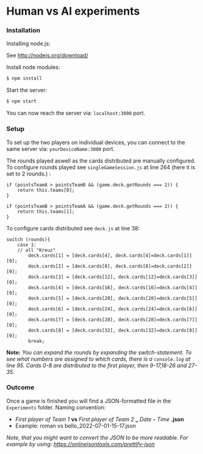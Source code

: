 # Human vs AI experiments

### Installation

Installing node.js: 

See http://nodejs.org/download/

Install node modules:
```sh
$ npm install
```

Start the server:
```sh
$ npm start
```

You can now reach the server via: `localhost:3000` port.

### Setup

To set up the two players on individual devices, you can connect 
to the same server via: `yourDeviceName:3000` port. 

The rounds played aswell as the cards distributed are manually configured.
To configure rounds played see `singleGameSession.js` at line 264
(here it is set to 2 rounds.) :
```
if (pointsTeamA > pointsTeamB && (game.deck.getRounds === 2)) {
	return this.teams[0];
}

if (pointsTeamB > pointsTeamA && (game.deck.getRounds === 2)) {
	return this.teams[1];
}
```


To configure cards distributed see `deck.js` at line 38:
```
switch (rounds){
	case 1:
	// all "Kreuz"
		deck.cards[1] = [deck.cards[4], deck.cards[4]=deck.cards[1]][0];
		deck.cards[2] = [deck.cards[8], deck.cards[8]=deck.cards[2]][0];
		deck.cards[3] = [deck.cards[12], deck.cards[12]=deck.cards[3]][0];
		deck.cards[4] = [deck.cards[16], deck.cards[16]=deck.cards[4]][0];
		deck.cards[5] = [deck.cards[20], deck.cards[20]=deck.cards[5]][0];
		deck.cards[6] = [deck.cards[24], deck.cards[24]=deck.cards[6]][0];
		deck.cards[7] = [deck.cards[28], deck.cards[28]=deck.cards[7]][0];
		deck.cards[8] = [deck.cards[32], deck.cards[32]=deck.cards[8]][0];
		break;
```
**Note:** _You can expand the rounds by expanding the switch-statement. To see what numbers are assigned
to which cards, there is a `console.log` at line 95. Cards 0-8 are distributed to
the first player, then 9-17,18-26 and 27-35._


### Outcome

Once a game is finished you will find a JSON-formatted file in 
the `Experiments` folder.
Naming convention: 
- *First player of Team 1* **vs** *First player of Team 2* **_** *Date* **-** *Time* **.json**
- Example: roman vs bello_2022-07-01-15-17.json

*Note, that you might want to convert the JSON to be more readable. For example
by using: https://onlinejsontools.com/prettify-json*